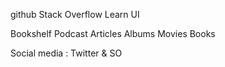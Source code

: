 github
Stack Overflow
Learn UI

Bookshelf
Podcast
Articles
Albums
Movies
Books


Social media : Twitter & SO